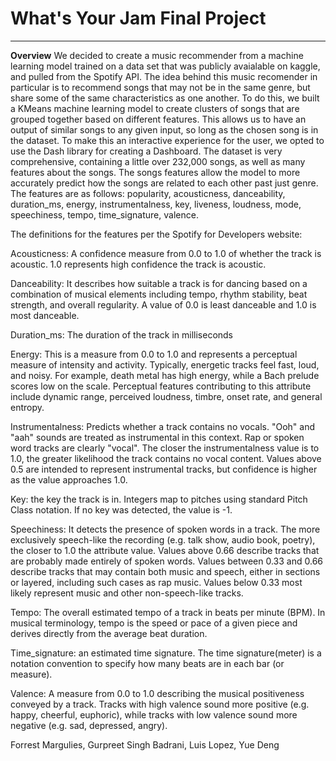 # What's Your Jam Final Project
---------------------------------------------

**Overview**
We decided to create a music recommender from a machine learning model trained on a data set that was publicly avaialable on kaggle, and pulled from the Spotify API. The idea behind this music recomender in particular is to recommend songs that may not be in the same genre, but share some of the same characteristics as one another. To do this, we built a KMeans machine learning model to create clusters of songs that are grouped together based on different features. This allows us to have an output of similar songs to any given input, so long as the chosen song is in the dataset. To make this an interactive experience for the user, we opted to use the Dash library for creating a Dashboard. The dataset is very comprehensive, containing a little over 232,000 songs, as well as many features about the songs. The songs features allow the model to more accurately predict how the songs are related to each other past just genre. The features are as follows: popularity, acousticness, danceability, duration_ms, energy, instrumentalness, key, liveness, loudness, mode, speechiness, tempo, time_signature, valence.

The definitions for the features per the Spotify for Developers website:

Acousticness: A confidence measure from 0.0 to 1.0 of whether the track is acoustic. 1.0 represents high
confidence the track is acoustic.

Danceability: It describes how suitable a track is for dancing based on a combination of musical
elements including tempo, rhythm stability, beat strength, and overall regularity. A value of 0.0 is least
danceable and 1.0 is most danceable.

Duration_ms: The duration of the track in milliseconds

Energy: This is a measure from 0.0 to 1.0 and represents a perceptual measure of intensity and activity.
Typically, energetic tracks feel fast, loud, and noisy. For example, death metal has high energy, while a
Bach prelude scores low on the scale. Perceptual features contributing to this attribute include dynamic
range, perceived loudness, timbre, onset rate, and general entropy.

Instrumentalness: Predicts whether a track contains no vocals. "Ooh" and "aah" sounds are treated as
instrumental in this context. Rap or spoken word tracks are clearly "vocal". The closer the
instrumentalness value is to 1.0, the greater likelihood the track contains no vocal content. Values above
0.5 are intended to represent instrumental tracks, but confidence is higher as the value approaches 1.0.

Key: the key the track is in. Integers map to pitches using standard Pitch Class notation. If no key was detected, the value is -1.

Speechiness: It detects the presence of spoken words in a track. The more exclusively speech-like the
recording (e.g. talk show, audio book, poetry), the closer to 1.0 the attribute value. Values above 0.66
describe tracks that are probably made entirely of spoken words. Values between 0.33 and 0.66 describe
tracks that may contain both music and speech, either in sections or layered, including such cases as rap
music. Values below 0.33 most likely represent music and other non-speech-like tracks.

Tempo: The overall estimated tempo of a track in beats per minute (BPM). In musical terminology, tempo is the speed or pace of a given piece and derives directly from the average beat duration.

Time_signature: an estimated time signature. The time signature(meter) is a notation convention to specify how many beats are in each bar (or measure).

Valence: A measure from 0.0 to 1.0 describing the musical positiveness conveyed by a track. Tracks with high valence sound more positive (e.g. happy, cheerful, euphoric), while tracks with low valence sound more negative (e.g. sad, depressed, angry).


Forrest Margulies, Gurpreet Singh Badrani, Luis Lopez, Yue Deng
